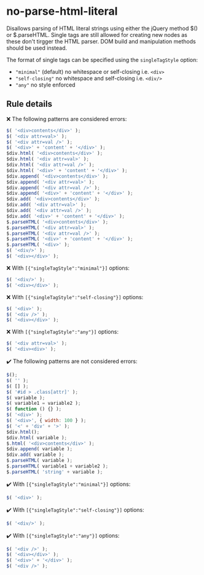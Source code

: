 # no-parse-html-literal

Disallows parsing of HTML literal strings using either the jQuery method $() or $.parseHTML. Single tags are still allowed for creating new nodes as these don't tirgger the HTML parser. DOM build and manipulation methods should be used instead.

The format of single tags can be specified using the `singleTagStyle` option:
* `"minimal"` (default) no whitespace or self-closing i.e. `<div>`
* `"self-closing"` no whitespace and self-closing i.e. `<div/>`
* `"any"` no style enforced


## Rule details

❌ The following patterns are considered errors:
```js
$( '<div>contents</div>' );
$( '<div attr=val>' );
$( '<div attr=val />' );
$( '<div>' + 'content' + '</div>' );
$div.html( '<div>contents</div>' );
$div.html( '<div attr=val>' );
$div.html( '<div attr=val />' );
$div.html( '<div>' + 'content' + '</div>' );
$div.append( '<div>contents</div>' );
$div.append( '<div attr=val>' );
$div.append( '<div attr=val />' );
$div.append( '<div>' + 'content' + '</div>' );
$div.add( '<div>contents</div>' );
$div.add( '<div attr=val>' );
$div.add( '<div attr=val />' );
$div.add( '<div>' + 'content' + '</div>' );
$.parseHTML( '<div>contents</div>' );
$.parseHTML( '<div attr=val>' );
$.parseHTML( '<div attr=val />' );
$.parseHTML( '<div>' + 'content' + '</div>' );
$.parseHTML( '<div>' );
$( '<div/>' );
$( '<div></div>' );
```
❌ With `[{"singleTagStyle":"minimal"}]` options:
```js
$( '<div/>' );
$( '<div></div>' );
```
❌ With `[{"singleTagStyle":"self-closing"}]` options:
```js
$( '<div>' );
$( '<div />' );
$( '<div></div>' );
```
❌ With `[{"singleTagStyle":"any"}]` options:
```js
$( '<div attr=val>' );
$( '<div><div>' );
```

✔️ The following patterns are not considered errors:
```js
$();
$( '' );
$( [] );
$( '#id > .class[attr]' );
$( variable );
$( variable1 = variable2 );
$( function () {} );
$( '<div>' );
$( '<div>', { width: 100 } );
$( '<' + 'div' + '>' );
$div.html();
$div.html( variable );
$.html( '<div>contents</div>' );
$div.append( variable );
$div.add( variable );
$.parseHTML( variable );
$.parseHTML( variable1 + variable2 );
$.parseHTML( 'string' + variable );
```
✔️ With `[{"singleTagStyle":"minimal"}]` options:
```js
$( '<div>' );
```
✔️ With `[{"singleTagStyle":"self-closing"}]` options:
```js
$( '<div/>' );
```
✔️ With `[{"singleTagStyle":"any"}]` options:
```js
$( '<div />' );
$( '<div></div>' );
$( '<div>' + '</div>' );
$( '<div />' );
```
